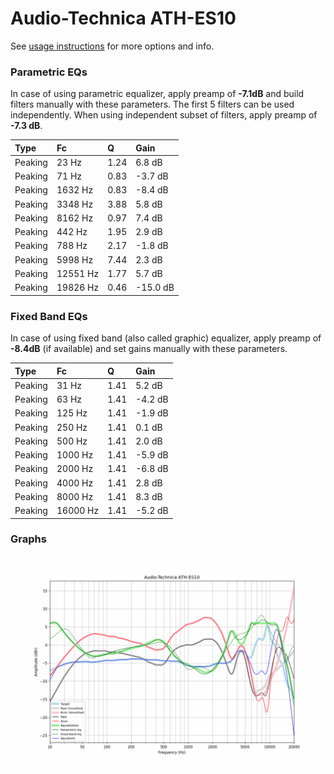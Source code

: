 # Audio-Technica ATH-ES10
See [usage instructions](https://github.com/jaakkopasanen/AutoEq#usage) for more options and info.

### Parametric EQs
In case of using parametric equalizer, apply preamp of **-7.1dB** and build filters manually
with these parameters. The first 5 filters can be used independently.
When using independent subset of filters, apply preamp of **-7.3 dB**.

| Type    | Fc       |    Q | Gain     |
|:--------|:---------|:-----|:---------|
| Peaking | 23 Hz    | 1.24 | 6.8 dB   |
| Peaking | 71 Hz    | 0.83 | -3.7 dB  |
| Peaking | 1632 Hz  | 0.83 | -8.4 dB  |
| Peaking | 3348 Hz  | 3.88 | 5.8 dB   |
| Peaking | 8162 Hz  | 0.97 | 7.4 dB   |
| Peaking | 442 Hz   | 1.95 | 2.9 dB   |
| Peaking | 788 Hz   | 2.17 | -1.8 dB  |
| Peaking | 5998 Hz  | 7.44 | 2.3 dB   |
| Peaking | 12551 Hz | 1.77 | 5.7 dB   |
| Peaking | 19826 Hz | 0.46 | -15.0 dB |

### Fixed Band EQs
In case of using fixed band (also called graphic) equalizer, apply preamp of **-8.4dB**
(if available) and set gains manually with these parameters.

| Type    | Fc       |    Q | Gain    |
|:--------|:---------|:-----|:--------|
| Peaking | 31 Hz    | 1.41 | 5.2 dB  |
| Peaking | 63 Hz    | 1.41 | -4.2 dB |
| Peaking | 125 Hz   | 1.41 | -1.9 dB |
| Peaking | 250 Hz   | 1.41 | 0.1 dB  |
| Peaking | 500 Hz   | 1.41 | 2.0 dB  |
| Peaking | 1000 Hz  | 1.41 | -5.9 dB |
| Peaking | 2000 Hz  | 1.41 | -6.8 dB |
| Peaking | 4000 Hz  | 1.41 | 2.8 dB  |
| Peaking | 8000 Hz  | 1.41 | 8.3 dB  |
| Peaking | 16000 Hz | 1.41 | -5.2 dB |

### Graphs
![](./Audio-Technica%20ATH-ES10.png)